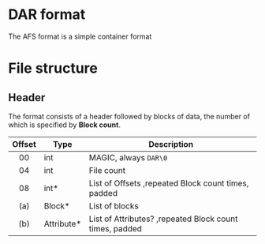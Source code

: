 # DAR format

The AFS format is a simple container format

# File structure

## Header

The format consists of a header followed by blocks of data, the number of which is specified by **Block count**.

 Offset | Type        | Description
:------:|-------------|------------------
 00     | int         | MAGIC, always `DAR\0`
 04     | int         | File count
 08     | int*        | List of Offsets ,repeated Block count times, padded
 (a)    | Block*      | List of blocks
 (b)    | Attribute*  | List of Attributes? ,repeated Block count times, padded
